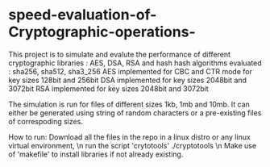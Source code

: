 # speed-evaluation-of-Cryptographic-operations-

This project is to simulate and evalute the performance of different cryptographic libraries : AES, DSA, RSA and hash
hash algorithms evaluated : sha256, sha512, sha3_256
AES implemented for CBC and CTR mode for key sizes 128bit and 256bit
DSA implemented for key sizes 2048bit and 3072bit
RSA implemented for key sizes 2048bit and 3072bit

The simulation is run for files of different sizes 1kb, 1mb and 10mb. It can either be generated using string of random characters or 
a pre-existing files of correspoding sizes.

How to run:
Download all the files in the repo in a linux distro or any linux virtual environment, \n
run the script 'crytotools'    ./cryptotools \n
Make use of 'makefile' to install libraries if not already existing. 
